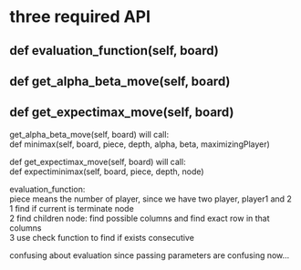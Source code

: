 # three required API

## def evaluation_function(self, board)

## def get_alpha_beta_move(self, board)

## def get_expectimax_move(self, board)


get_alpha_beta_move(self, board) will call:<br>
def minimax(self, board, piece, depth, alpha, beta, maximizingPlayer)

def get_expectimax_move(self, board) will call:<br>
def expectiminimax(self, board, piece, depth, node)

evaluation_function:<br>
piece means the number of player, since we have two player, player1 and 2 <br>
1 find if current is terminate node<br>
2 find children node: find possible columns and find exact row in that columns<br>
3 use check function to find if exists consecutive 

confusing about evaluation since passing parameters are confusing now...

